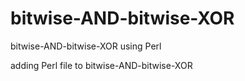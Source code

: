 # bitwise-AND-bitwise-XOR
bitwise-AND-bitwise-XOR using Perl

adding Perl file to bitwise-AND-bitwise-XOR
